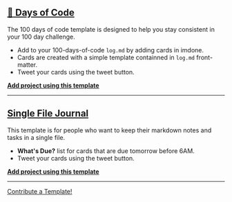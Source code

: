 ## [:100: Days of Code](https://github.com/imdone/100-days-of-code-template)
The 100 days of code template is designed to help you stay consistent in your 100 day challenge.  
- Add to your 100-days-of-code `log.md` by adding cards in imdone.
- Cards are created with a simple template containned in `log.md` front-matter.
- Tweet your cards using the tweet button.  
  
**<a class="button is-imdone-primary" title="100 Days of Code" href="https://github.com/imdone/100-days-of-code-template/archive/master.zip">Add project using this template</a>**

----

## [Single File Journal](https://github.com/imdone/my-imdone-journal-single-file-template)
This template is for people who want to keep their markdown notes and tasks in a single file.
- **What's Due?** list for cards that are due tomorrow before 6AM.
- Tweet your cards using the tweet button.  
  
**<a class="button is-imdone-primary" title="100 Days of Code" href="https://github.com/imdone/my-imdone-journal-single-file-template/archive/master.zip">Add project using this template</a>**

----

[Contribute a Template!](https://github.com/imdone/templates/blob/master/contributing.md)
